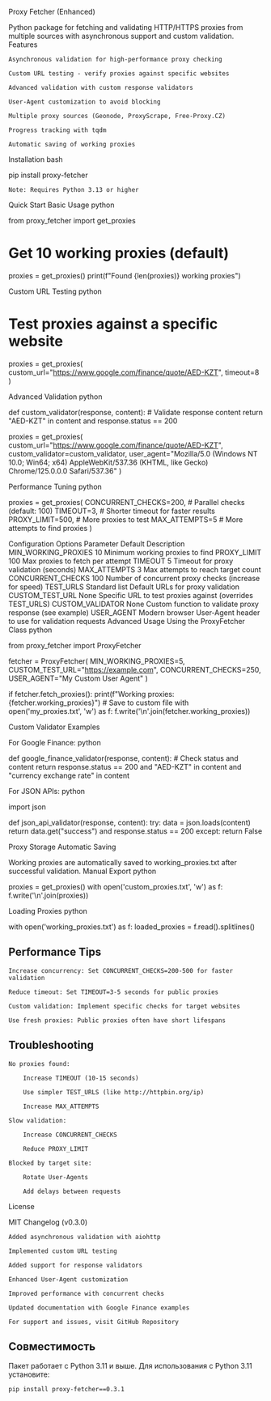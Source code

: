 Proxy Fetcher (Enhanced)

Python package for fetching and validating HTTP/HTTPS proxies from multiple sources with asynchronous support and custom validation.
Features

    Asynchronous validation for high-performance proxy checking

    Custom URL testing - verify proxies against specific websites

    Advanced validation with custom response validators

    User-Agent customization to avoid blocking

    Multiple proxy sources (Geonode, ProxyScrape, Free-Proxy.CZ)

    Progress tracking with tqdm

    Automatic saving of working proxies

Installation
bash

pip install proxy-fetcher

    Note: Requires Python 3.13 or higher

Quick Start
Basic Usage
python

from proxy_fetcher import get_proxies

# Get 10 working proxies (default)
proxies = get_proxies()
print(f"Found {len(proxies)} working proxies")

Custom URL Testing
python

# Test proxies against a specific website
proxies = get_proxies(
    custom_url="https://www.google.com/finance/quote/AED-KZT",
    timeout=8
)

Advanced Validation
python

def custom_validator(response, content):
    # Validate response content
    return "AED-KZT" in content and response.status == 200

proxies = get_proxies(
    custom_url="https://www.google.com/finance/quote/AED-KZT",
    custom_validator=custom_validator,
    user_agent="Mozilla/5.0 (Windows NT 10.0; Win64; x64) AppleWebKit/537.36 (KHTML, like Gecko) Chrome/125.0.0.0 Safari/537.36"
)

Performance Tuning
python

proxies = get_proxies(
    CONCURRENT_CHECKS=200,  # Parallel checks (default: 100)
    TIMEOUT=3,              # Shorter timeout for faster results
    PROXY_LIMIT=500,        # More proxies to test
    MAX_ATTEMPTS=5          # More attempts to find proxies
)

Configuration Options
Parameter	Default	Description
MIN_WORKING_PROXIES	10	Minimum working proxies to find
PROXY_LIMIT	100	Max proxies to fetch per attempt
TIMEOUT	5	Timeout for proxy validation (seconds)
MAX_ATTEMPTS	3	Max attempts to reach target count
CONCURRENT_CHECKS	100	Number of concurrent proxy checks (increase for speed)
TEST_URLS	Standard list	Default URLs for proxy validation
CUSTOM_TEST_URL	None	Specific URL to test proxies against (overrides TEST_URLS)
CUSTOM_VALIDATOR	None	Custom function to validate proxy response (see example)
USER_AGENT	Modern browser	User-Agent header to use for validation requests
Advanced Usage
Using the ProxyFetcher Class
python

from proxy_fetcher import ProxyFetcher

fetcher = ProxyFetcher(
    MIN_WORKING_PROXIES=5,
    CUSTOM_TEST_URL="https://example.com",
    CONCURRENT_CHECKS=250,
    USER_AGENT="My Custom User Agent"
)

if fetcher.fetch_proxies():
    print(f"Working proxies: {fetcher.working_proxies}")
    # Save to custom file
    with open('my_proxies.txt', 'w') as f:
        f.write('\n'.join(fetcher.working_proxies))

Custom Validator Examples

For Google Finance:
python

def google_finance_validator(response, content):
    # Check status and content
    return response.status == 200 and "AED-KZT" in content and "currency exchange rate" in content

For JSON APIs:
python

import json

def json_api_validator(response, content):
    try:
        data = json.loads(content)
        return data.get("success") and response.status == 200
    except:
        return False

Proxy Storage
Automatic Saving

Working proxies are automatically saved to working_proxies.txt after successful validation.
Manual Export
python

proxies = get_proxies()
with open('custom_proxies.txt', 'w') as f:
    f.write('\n'.join(proxies))

Loading Proxies
python

with open('working_proxies.txt') as f:
    loaded_proxies = f.read().splitlines()

## Performance Tips

    Increase concurrency: Set CONCURRENT_CHECKS=200-500 for faster validation

    Reduce timeout: Set TIMEOUT=3-5 seconds for public proxies

    Custom validation: Implement specific checks for target websites

    Use fresh proxies: Public proxies often have short lifespans

## Troubleshooting

    No proxies found:

        Increase TIMEOUT (10-15 seconds)

        Use simpler TEST_URLS (like http://httpbin.org/ip)

        Increase MAX_ATTEMPTS

    Slow validation:

        Increase CONCURRENT_CHECKS

        Reduce PROXY_LIMIT

    Blocked by target site:

        Rotate User-Agents

        Add delays between requests

License

MIT
Changelog (v0.3.0)

    Added asynchronous validation with aiohttp

    Implemented custom URL testing

    Added support for response validators

    Enhanced User-Agent customization

    Improved performance with concurrent checks

    Updated documentation with Google Finance examples

    For support and issues, visit GitHub Repository

## Совместимость

Пакет работает с Python 3.11 и выше. Для использования с Python 3.11 установите:

```bash
pip install proxy-fetcher==0.3.1